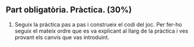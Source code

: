 ## Part obligatòria. Pràctica. (30%)

1. Seguix la pràctica pas a pas i construeix el codi del joc. Per fer-ho seguix el mateix ordre que es va explicant al llarg de la pràctica i ves provant els canvis que vas introduint.

